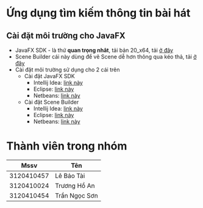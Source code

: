 # Ứng dụng tìm kiếm thông tin bài hát

## Cài đặt môi trường cho **JavaFX**
* JavaFX SDK - là thứ **quan trọng nhât**, tải bản 20_x64, tải [ở đây](https://gluonhq.com/products/javafx/)
* Scene Builder cái này dùng để vẽ Scene dễ hơn thông qua kéo thả, tải [ở đây](https://gluonhq.com/products/scene-builder/)
* Cài đặt môi trường sử dụng cho 2 cái trên
  * Cài đặt JavaFX SDK
    * Intellij Idea: [link này](https://www.youtube.com/watch?v=IvsvjUq38Jc&t=575s)
    * Eclipse: [link này](https://www.youtube.com/watch?v=MND0mbrMgTk)
    * Netbeans: [link này](https://www.youtube.com/watch?v=6E4IkTuvUCI)
  * Cài đặt Scene Builder
    * Intellij Idea: [link này](https://www.youtube.com/watch?v=-Obxf6NjnbQ&t=515s)
    * Eclipse: [link này](https://www.youtube.com/watch?v=Dbb69NiQHso&t=572s)
    * Netbeans: [link này](https://www.youtube.com/watch?v=0ASgJmcQ2vQ)

# Thành viên trong nhóm
| Mssv       | Tên           |
|------------|---------------|
| 3120410457 | Lê Bảo Tài    |
| 3120410024 | Trương Hồ An  |
| 3120410454 | Trần Ngọc Sơn |


[JavaFXSetupIdea]: "https://www.youtube.com/watch?v=IvsvjUq38Jc&t=575s"
[JavaFXSetupEclipse]: "https://www.youtube.com/watch?v=MND0mbrMgTk"
[JavaFXSetupNetbeans]: "https://www.youtube.com/watch?v=6E4IkTuvUCI"

[SceneBuilderSetupIdea]: "https://www.youtube.com/watch?v=-Obxf6NjnbQ&t=515s"
[SceneBuilderSetupEclipse]: "https://www.youtube.com/watch?v=Dbb69NiQHso&t=572s"
[SceneBuilderSetupNetbeans]: "https://www.youtube.com/watch?v=0ASgJmcQ2vQ"

[LinkDownJavaFx]: "https://gluonhq.com/products/javafx/"
[LinkDownSceneBuilder]: "https://gluonhq.com/products/scene-builder/"